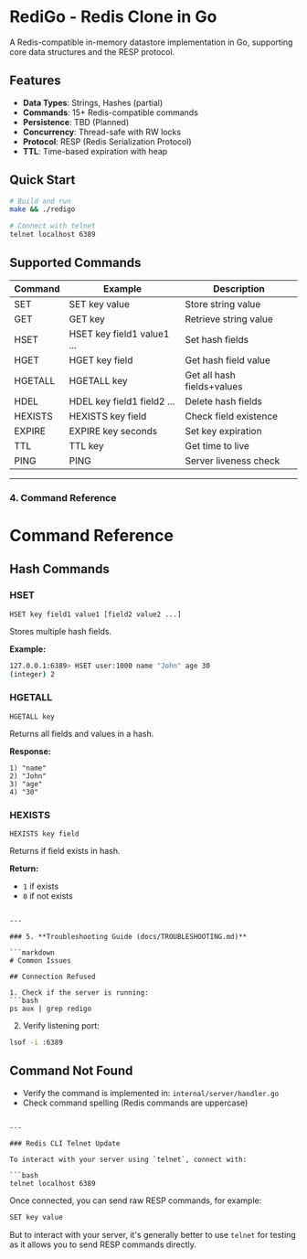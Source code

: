 # RediGo - Redis Clone in Go

A Redis-compatible in-memory datastore implementation in Go, supporting core data structures and the RESP protocol.

## Features

- **Data Types**: Strings, Hashes (partial)
- **Commands**: 15+ Redis-compatible commands
- **Persistence**: TBD (Planned)
- **Concurrency**: Thread-safe with RW locks
- **Protocol**: RESP (Redis Serialization Protocol)
- **TTL**: Time-based expiration with heap

## Quick Start

```bash
# Build and run
make && ./redigo

# Connect with telnet
telnet localhost 6389
```

## Supported Commands

| Command   | Example                      | Description                  |
|-----------|------------------------------|------------------------------|
| SET       | SET key value                | Store string value           |
| GET       | GET key                      | Retrieve string value        |
| HSET      | HSET key field1 value1 ...   | Set hash fields              |
| HGET      | HGET key field               | Get hash field value         |
| HGETALL   | HGETALL key                  | Get all hash fields+values   |
| HDEL      | HDEL key field1 field2 ...   | Delete hash fields           |
| HEXISTS   | HEXISTS key field            | Check field existence        |
| EXPIRE    | EXPIRE key seconds           | Set key expiration           |
| TTL       | TTL key                      | Get time to live             |
| PING      | PING                         | Server liveness check        |

---

### 4. **Command Reference**


# Command Reference

## Hash Commands

### HSET

```
HSET key field1 value1 [field2 value2 ...]
```

Stores multiple hash fields.

**Example:**
```bash
127.0.0.1:6389> HSET user:1000 name "John" age 30
(integer) 2
```

### HGETALL

```redis
HGETALL key
```

Returns all fields and values in a hash.

**Response:**
```redis
1) "name"
2) "John"
3) "age"
4) "30"
```

### HEXISTS

```redis
HEXISTS key field
```

Returns if field exists in hash.

**Return:**
- `1` if exists
- `0` if not exists
```

---

### 5. **Troubleshooting Guide (docs/TROUBLESHOOTING.md)**

```markdown
# Common Issues

## Connection Refused

1. Check if the server is running:
```bash
ps aux | grep redigo
```

2. Verify listening port:
```bash
lsof -i :6389
```

## Command Not Found

- Verify the command is implemented in:
  `internal/server/handler.go`
- Check command spelling (Redis commands are uppercase)
```

---

### Redis CLI Telnet Update

To interact with your server using `telnet`, connect with:

```bash
telnet localhost 6389
```

Once connected, you can send raw RESP commands, for example:

```bash
SET key value
```

But to interact with your server, it's generally better to use `telnet` for testing as it allows you to send RESP commands directly.
